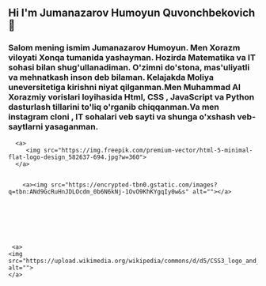 ## Hi I'm Jumanazarov Humoyun Quvonchbekovich👋

<html>

  <h3>
    Salom mening ismim Jumanazarov Humoyun. Men Xorazm viloyati Xonqa tumanida yashayman. Hozirda Matematika va IT sohasi bilan shug'ullanadiman. O'zimni do'stona, mas'uliyatli va mehnatkash inson deb bilaman. Kelajakda Moliya uneversitetiga kirishni niyat qilganman.Men Muhammad Al Xorazmiy vorislari loyihasida Html, CSS , JavaScript va Python dasturlash tillarini to'liq o'rganib chiqqanman.Va men instagram cloni , IT sohalari veb sayti va shunga o'xshash veb-saytlarni yasaganman.

  </h3>
  
    
      <a>
         <img src="https://img.freepik.com/premium-vector/html-5-minimal-flat-logo-design_582637-694.jpg?w=360">
      </a>
     
        
        <a><img src="https://encrypted-tbn0.gstatic.com/images?q=tbn:ANd9GcRuHnJDLOcdm_0b6N6kNj-1OvO9KhKYgqIy0w&s" alt=""></a>
        

  

    
    
    
     <a>
    <img src="https://upload.wikimedia.org/wikipedia/commons/d/d5/CSS3_logo_and_wordmark.svg" alt="">
    </a>
    
  
  
</html>

